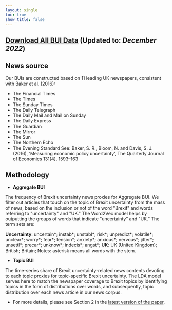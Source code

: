 ```yaml
---
layout: single
toc: true
show_title: false
---
```


## [Download All BUI Data](https://www.dropbox.com/s/u8vy9vorky5oi89/Brexitb%20Uncertainty%20Index%20%28BUI%29.xlsx?dl=0) (Updated to: *December 2022*)

## News source
Our BUIs are constructed based on 11 leading UK newspapers, consistent with Baker et al. (2016):
+ The Financial Times
+ The Times
+ The Sunday Times
+ The Daily Telegraph
+ The Daily Mail and Mail on Sunday
+ The Daily Express
+ The Guardian
+ The Mirror
+ The Sun
+ The Northern Echo
+ The Evening Standard
See: Baker, S. R., Bloom, N. and Davis, S. J. (2016), ‘Measuring economic policy uncertainty’, The Quarterly Journal of Economics 131(4), 1593–163

## Methodology
+ **Aggregate BUI**

The frequency of Brexit uncertainty news proxies for Aggregate BUI. We filter out articles that touch on the topic of Brexit uncertainty from the mass of news, based on the inclusion or not of the word "Brexit" and words referring to "uncertainty" and "UK." The Word2Vec model helps by outputting the groups of words that indicate "uncertainty” and "UK.”  The term sets are:

**Uncertainty**: uncertain*; instab*; unstabl*; risk*; unpredict*; volatile*; unclear*; worry*; fear*; tension*; anxiety*; anxious*; nervous*; jitter*; unsettl*; precar*; unknow*; indecis*; angst*;
**UK**: UK (United Kingdom); British; Britain; 
Notes: asterisk means all words with the stem.

+ **Topic BUI**

The time-series share of Brexit uncertainty-related news contents devoting to each topic proxies for topic-specific Brexit uncertainty. The LDA model serves here to match the newspaper coverage to Brexit topics by identifying topics in the form of distributions over words, and subsequently, topic distribution over each news article in our news corpus.	

+ For more details, please see Section 2 in the [latest version of the paper](https://www.dropbox.com/s/9igo4cj83lohnxd/Measuring%20Brexit%20Uncertainty.pdf?dl=0). 
